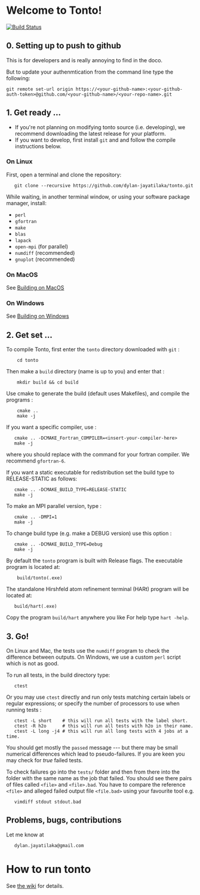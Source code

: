 # Welcome to Tonto!
[![Build Status](https://travis-ci.org/dylan-jayatilaka/tonto.svg?branch=master)](https://travis-ci.org/dylan-jayatilaka/tonto)

## 0. Setting up to push to github

This is for developers and is really annoying to find in the doco.

But to update your authenmtication from the command line type the following:

```
git remote set-url origin https://<your-github-name>:<your-github-auth-token>@github.com/<your-github-name>/<your-repo-name>.git
```

## 1. Get ready ...

* If you're not planning on modifying tonto source (i.e. developing), we recommend 
downloading the latest release for your platform.
* If you want to develop, first install `git` and 
  and follow the compile instructions below.

### On Linux

First, open a terminal and clone the repository:

```
   git clone --recursive https://github.com/dylan-jayatilaka/tonto.git
```

While waiting, in another terminal window, or using your
software package manager, install:

* `perl`
* `gfortran`
* `make`
* `blas` 
* `lapack` 
* `open-mpi` (for parallel)
* `numdiff` (recommended)
* `gnuplot` (recommended)

### On MacOS

See [Building on MacOS](https://github.com/dylan-jayatilaka/tonto/wiki/Building-on-MacOS)

### On Windows

See [Building on Windows](https://github.com/dylan-jayatilaka/tonto/wiki/Building-on-Windows)

## 2. Get set ...

To compile Tonto, first enter the `tonto` directory downloaded with
`git` :

```
    cd tonto
```

Then make a `build` directory (name is up to you) and enter that :

```
    mkdir build && cd build
```

Use cmake to generate the build (default uses Makefiles), and compile the programs :

```
    cmake ..
    make -j
```

If you want a specific compiler, use :

```
   cmake .. -DCMAKE_Fortran_COMPILER=<insert-your-compiler-here>
   make -j
```

where you should replace <insert-your-compiler-here> with the
command for your fortran compiler. We recommend `gfortran-6`.

If you want a static executable for redistribution set the build type
to RELEASE-STATIC as follows:

```
   cmake .. -DCMAKE_BUILD_TYPE=RELEASE-STATIC
   make -j
```

To make an MPI parallel version, type :

```
   cmake .. -DMPI=1
   make -j
```

To change build type (e.g. make a DEBUG version) use this option :

```
   cmake .. -DCMAKE_BUILD_TYPE=Debug
   make -j
```

By default the `tonto` program is built with Release flags.
The executable program is located at:

```
    build/tonto(.exe)
```

The standalone Hirshfeld atom refinement terminal
(HARt) program will be located at:

```
   build/hart(.exe)
```

Copy the program `build/hart` anywhere you like 
For help type `hart -help`.

## 3. Go!

On Linux and Mac, the tests use the `numdiff` program
to check the difference between outputs. On Windows, we
use a custom `perl` script which is not as good.

To run all tests, in the build directory type:
```
   ctest
```
Or you may use `ctest` directly and run only tests matching
certain labels or regular expressions; or specify the number 
of processors to use when running tests :
```
   ctest -L short    # this will run all tests with the label short.
   ctest -R h2o      # this will run all tests with h2o in their name.
   ctest -L long -j4 # this will run all long tests with 4 jobs at a time.
```

You should get mostly the `passed` message --- but there may be small
numerical differences which lead to pseudo-failures. If you are keen
you may check for *true* failed tests.

To check failures go into the `tests/` folder and then from there into the
folder with the same name as the job that failed. You should see there
pairs of files called `<file>` and `<file>.bad`. You have to compare
the reference `<file>` and alleged failed output file `<file.bad>`
using your favourite tool e.g.

```
   vimdiff stdout stdout.bad
```

## Problems, bugs, contributions

Let me know at

```
   dylan.jayatilaka@gmail.com
```

# How to run tonto

See [the wiki](https://github.com/dylan-jayatilaka/tonto/wiki/How-to-run-tonto) for details.
